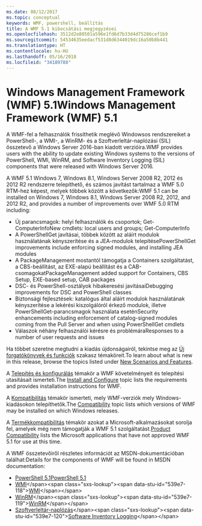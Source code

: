 ```yaml
---
ms.date: 08/12/2017
ms.topic: conceptual
keywords: WMF, powershell, beállítás
title: A WMF 5.1 kibocsátási megjegyzései
ms.openlocfilehash: 3512d2e80501a596e1fd6d7b33d4d75286cef1b9
ms.sourcegitcommit: 54534635eedacf531d8d6344019dc16a50b8b441
ms.translationtype: HT
ms.contentlocale: hu-HU
ms.lasthandoff: 05/16/2018
ms.locfileid: "34189788"
---
```

# <a name="windows-management-framework-wmf-51"></a><span data-ttu-id="539e7-103">Windows Management Framework (WMF) 5.1</span><span class="sxs-lookup"><span data-stu-id="539e7-103">Windows Management Framework (WMF) 5.1</span></span> #

<span data-ttu-id="539e7-104">A WMF-fel a felhasználók frissíthetik meglévő Windowsos rendszereiket a PowerShell-, a WMI-, a WinRM- és a Szoftverleltár-naplózási (SIL) összetevő a Windows Server 2016-ban kiadott verzióira.</span><span class="sxs-lookup"><span data-stu-id="539e7-104">WMF provides users with the ability to update existing Windows systems to the versions of PowerShell, WMI, WinRM, and Software Inventory Logging (SIL) components that were released with Windows Server 2016.</span></span>

<span data-ttu-id="539e7-105">A WMF 5.1 Windows 7, Windows 8.1, Windows Server 2008 R2, 2012 és 2012 R2 rendszerre telepíthető, és számos javítást tartalmaz a WMF 5.0 RTM-hez képest, melyek többek között a következők:</span><span class="sxs-lookup"><span data-stu-id="539e7-105">WMF 5.1 can be installed on Windows 7, Windows 8.1, Windows Server 2008 R2, 2012, and 2012 R2, and provides a number of improvements over WMF 5.0 RTM including:</span></span>

- <span data-ttu-id="539e7-106">Új parancsmagok: helyi felhasználók és csoportok; Get-ComputerInfo</span><span class="sxs-lookup"><span data-stu-id="539e7-106">New cmdlets: local users and groups; Get-ComputerInfo</span></span>
- <span data-ttu-id="539e7-107">A PowerShellGet javításai, többek között az aláírt modulok használatának kényszerítése és a JEA-modulok telepítése</span><span class="sxs-lookup"><span data-stu-id="539e7-107">PowerShellGet improvements include enforcing signed modules, and installing JEA modules</span></span>
- <span data-ttu-id="539e7-108">A PackageManagement mostantól támogatja a Containers szolgáltatást, a CBS-beállítást, az EXE-alapú beállítást és a CAB-csomagokat</span><span class="sxs-lookup"><span data-stu-id="539e7-108">PackageManagement added support for Containers, CBS Setup, EXE-based setup, CAB packages</span></span>
- <span data-ttu-id="539e7-109">DSC- és PowerShell-osztályok hibakeresési javításai</span><span class="sxs-lookup"><span data-stu-id="539e7-109">Debugging improvements for DSC and PowerShell classes</span></span>
- <span data-ttu-id="539e7-110">Biztonsági fejlesztések: katalógus által aláírt modulok használatának kényszerítése a lekérési kiszolgálóról érkező modulok, illetve PowerShellGet-parancsmagok használata esetén</span><span class="sxs-lookup"><span data-stu-id="539e7-110">Security enhancements including enforcement of catalog-signed modules coming from the Pull Server and when using PowerShellGet cmdlets</span></span>
- <span data-ttu-id="539e7-111">Válaszok néhány felhasználói kérésre és problémára</span><span class="sxs-lookup"><span data-stu-id="539e7-111">Responses to a number of user requests and issues</span></span>

<span data-ttu-id="539e7-112">Ha többet szeretne megtudni a kiadás újdonságairól, tekintse meg az [Új forgatókönyvek és funkciók](https://docs.microsoft.com/en-us/powershell/wmf/5.1/scenarios-features) szakasz témaköreit.</span><span class="sxs-lookup"><span data-stu-id="539e7-112">To learn about what is new in this release, browse the topics listed under [New Scenarios and Features](https://docs.microsoft.com/en-us/powershell/wmf/5.1/scenarios-features).</span></span>

<span data-ttu-id="539e7-113">A [Telepítés és konfigurálás](https://docs.microsoft.com/en-us/powershell/wmf/5.1/install-configure) témakör a WMF követelményeit és telepítési utasításait ismerteti.</span><span class="sxs-lookup"><span data-stu-id="539e7-113">The [Install and Configure](https://docs.microsoft.com/en-us/powershell/wmf/5.1/install-configure) topic lists the requirements and provides installation instructions for WMF.</span></span>

<span data-ttu-id="539e7-114">A [Kompatibilitás](https://docs.microsoft.com/en-us/powershell/wmf/5.1/compatibility) témakör ismerteti, mely WMF-verziók mely Windows-kiadásokon telepíthetők.</span><span class="sxs-lookup"><span data-stu-id="539e7-114">The [Compatibility](https://docs.microsoft.com/en-us/powershell/wmf/5.1/compatibility) topic lists which versions of WMF may be installed on which Windows releases.</span></span>

<span data-ttu-id="539e7-115">A [Termékkompatibilitás](https://docs.microsoft.com/en-us/powershell/wmf/5.1/productincompat) témakör azokat a Microsoft-alkalmazásokat sorolja fel, amelyek még nem támogatják a WMF 5.1 szolgáltatást.</span><span class="sxs-lookup"><span data-stu-id="539e7-115">[Product Compatibility](https://docs.microsoft.com/en-us/powershell/wmf/5.1/productincompat) lists the Microsoft applications that have not approved WMF 5.1 for use at this time.</span></span>

<span data-ttu-id="539e7-116">A WMF összetevőiről részletes információt az MSDN-dokumentációban találhat:</span><span class="sxs-lookup"><span data-stu-id="539e7-116">Details for the components of WMF will be found in MSDN documentation:</span></span>

- [<span data-ttu-id="539e7-117">PowerShell 5.1</span><span class="sxs-lookup"><span data-stu-id="539e7-117">PowerShell 5.1</span></span>](https://docs.microsoft.com/en-us/powershell/)
- <span data-ttu-id="539e7-118">[WMI](https://msdn.microsoft.com/en-us/library/jj152383(v=vs.85).aspx)</span><span class="sxs-lookup"><span data-stu-id="539e7-118">[WMI](https://msdn.microsoft.com/en-us/library/jj152383(v=vs.85).aspx)</span></span>
- <span data-ttu-id="539e7-119">[WinRM](https://msdn.microsoft.com/en-us/library/aa384426(v=vs.85).aspx)</span><span class="sxs-lookup"><span data-stu-id="539e7-119">[WinRM](https://msdn.microsoft.com/en-us/library/aa384426(v=vs.85).aspx)</span></span>
- <span data-ttu-id="539e7-120">[Szoftverleltár-naplózás](https://technet.microsoft.com/en-us/library/dn383584(v=ws.11).aspx)</span><span class="sxs-lookup"><span data-stu-id="539e7-120">[Software Inventory Logging](https://technet.microsoft.com/en-us/library/dn383584(v=ws.11).aspx)</span></span>
